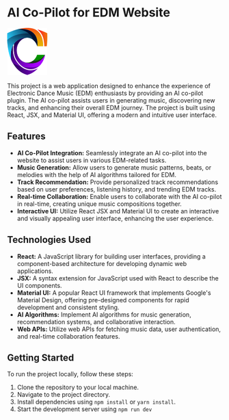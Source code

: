 # AI Co-Pilot for EDM Website

![Image Alt Text](https://raw.githubusercontent.com/Push-force-MICROHACK/Website/b7cbb6b9cd12d677f019c9191e9fdf54f72e0917/src/assets/Frame2.svg)

This project is a web application designed to enhance the experience of Electronic Dance Music (EDM) enthusiasts by providing an AI co-pilot plugin. The AI co-pilot assists users in generating music, discovering new tracks, and enhancing their overall EDM journey. The project is built using React, JSX, and Material UI, offering a modern and intuitive user interface.

## Features

- **AI Co-Pilot Integration:** Seamlessly integrate an AI co-pilot into the website to assist users in various EDM-related tasks.
- **Music Generation:** Allow users to generate music patterns, beats, or melodies with the help of AI algorithms tailored for EDM.
- **Track Recommendation:** Provide personalized track recommendations based on user preferences, listening history, and trending EDM tracks.
- **Real-time Collaboration:** Enable users to collaborate with the AI co-pilot in real-time, creating unique music compositions together.
- **Interactive UI:** Utilize React JSX and Material UI to create an interactive and visually appealing user interface, enhancing the user experience.

## Technologies Used

- **React:** A JavaScript library for building user interfaces, providing a component-based architecture for developing dynamic web applications.
- **JSX:** A syntax extension for JavaScript used with React to describe the UI components.
- **Material UI:** A popular React UI framework that implements Google's Material Design, offering pre-designed components for rapid development and consistent styling.
- **AI Algorithms:** Implement AI algorithms for music generation, recommendation systems, and collaborative interaction.
- **Web APIs:** Utilize web APIs for fetching music data, user authentication, and real-time collaboration features.

## Getting Started

To run the project locally, follow these steps:

1. Clone the repository to your local machine.
2. Navigate to the project directory.
3. Install dependencies using `npm install` or `yarn install`.
4. Start the development server using `npm run dev`

